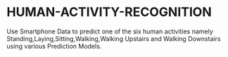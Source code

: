 # HUMAN-ACTIVITY-RECOGNITION
Use Smartphone Data to predict one of the six human activities namely Standing,Laying,Sitting,Walking,Walking Upstairs and Walking Downstairs using various Prediction Models.
